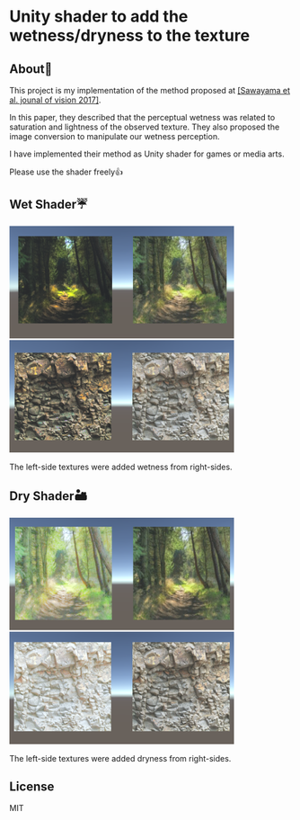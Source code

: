 # Unity shader to add the wetness/dryness to the texture
## About🤔
This project is my implementation of the method proposed at [[Sawayama et al. jounal of vision 2017]](https://jov.arvojournals.org/article.aspx?articleid=2627514).  

In this paper, they described that the perceptual wetness was related to saturation and lightness of the observed texture. 
They also proposed the image conversion to manipulate our wetness perception.

I have implemented their method as Unity shader for games or media arts.  

Please use the shader freely👍

## Wet Shader☔
<img src="https://github.com/j20232/WetShader/blob/master/pic/wet1.png" alt="WetTexture1" title="Added wetness(Left) Default(Right)" width="400" height="200">
<img src="https://github.com/j20232/WetShader/blob/master/pic/wet2.png" alt="WetTexture2" title="Added wetness(left) Default(Right)" width="400" height="200">

The left-side textures were added wetness from right-sides.

## Dry Shader🏜️
<img src="https://github.com/j20232/WetShader/blob/master/pic/dry1.png" alt="DryTexture1" title="Added dryness(Left), Default(Right)" width="400" height="200">
<img src="https://github.com/j20232/WetShader/blob/master/pic/dry2.png" alt="DryTexture2" title="Added dryness(Left), Default(Right)" width="400" height="200">

The left-side textures were added dryness from right-sides.

## License
MIT
